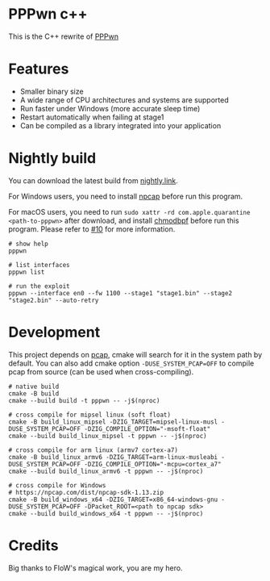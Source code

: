 # PPPwn c++

This is the C++ rewrite of [PPPwn](https://github.com/TheOfficialFloW/PPPwn)

# Features

- Smaller binary size
- A wide range of CPU architectures and systems are supported
- Run faster under Windows (more accurate sleep time)
- Restart automatically when failing at stage1
- Can be compiled as a library integrated into your application

# Nightly build

You can download the latest build from [nightly.link](https://nightly.link/xfangfang/PPPwn_cpp/workflows/ci.yaml/main?status=completed).

For Windows users, you need to install [npcap](https://npcap.com) before run this program.

For macOS users, you need to run `sudo xattr -rd com.apple.quarantine <path-to-pppwn>` after download, and install [chmodbpf](https://formulae.brew.sh/cask/wireshark-chmodbpf) before run this program.
Please refer to [#10](https://github.com/xfangfang/PPPwn_cpp/issues/10) for more information.

```shell
# show help
pppwn

# list interfaces
pppwn list

# run the exploit
pppwn --interface en0 --fw 1100 --stage1 "stage1.bin" --stage2 "stage2.bin" --auto-retry
```

# Development

This project depends on [pcap](https://github.com/the-tcpdump-group/libpcap), cmake will search for it in the system path by default.
You can also add cmake option `-DUSE_SYSTEM_PCAP=OFF` to compile pcap from source (can be used when cross-compiling).

```shell
# native build
cmake -B build
cmake --build build -t pppwn -- -j$(nproc)

# cross compile for mipsel linux (soft float)
cmake -B build_linux_mipsel -DZIG_TARGET=mipsel-linux-musl -DUSE_SYSTEM_PCAP=OFF -DZIG_COMPILE_OPTION="-msoft-float"
cmake --build build_linux_mipsel -t pppwn -- -j$(nproc)

# cross compile for arm linux (armv7 cortex-a7)
cmake -B build_linux_armv6 -DZIG_TARGET=arm-linux-musleabi -DUSE_SYSTEM_PCAP=OFF -DZIG_COMPILE_OPTION="-mcpu=cortex_a7"
cmake --build build_linux_armv6 -t pppwn -- -j$(nproc)

# cross compile for Windows
# https://npcap.com/dist/npcap-sdk-1.13.zip
cmake -B build_windows_x64 -DZIG_TARGET=x86_64-windows-gnu -DUSE_SYSTEM_PCAP=OFF -DPacket_ROOT=<path to npcap sdk>
cmake --build build_windows_x64 -t pppwn -- -j$(nproc)
```

# Credits

Big thanks to FloW's magical work, you are my hero.
